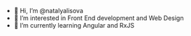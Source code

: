 - 👋 Hi, I’m @natalyalisova
- 👀 I’m interested in Front End development and Web Design
- 🌱 I’m currently learning Angular and RxJS


<!---
natalyalisova/natalyalisova is a ✨ special ✨ repository because its `README.md` (this file) appears on your GitHub profile.
You can click the Preview link to take a look at your changes.
--->
